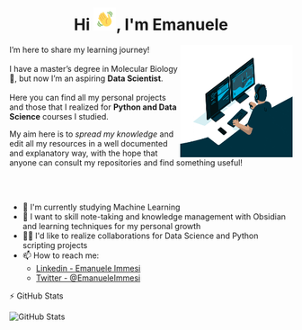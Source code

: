 <h1 align='center'>Hi <img src="Wave.gif" height='40px' width='40px'>, I'm Emanuele</h1>

<p>
<img src="giphy.gif" width=200px height=200px align='right'>
I’m here to share my learning journey!<br><br>
I have a master’s degree in Molecular Biology🧬, but now I’m an aspiring <b>Data Scientist</b>.<br><br>
Here you can find all my personal projects and those that I realized for <b>Python and Data Science</b> courses I studied. 

My aim here is to <i>spread my knowledge</i> and edit all my resources in a well documented and explanatory way, with the hope that anyone can consult my repositories and find something useful!  
</p>
<br><br>



- 📒 I'm currently studying Machine Learning
- 🔧 I want to skill note-taking and knowledge management with Obsidian and learning techniques for my personal growth
- 🤝🏻 I'd like to realize collaborations for Data Science and Python scripting projects
- 📫 How to reach me: 
  - [Linkedin - Emanuele Immesi](https://www.linkedin.com/in/emanuele-immesi-5004141b9/) 
  - [Twitter - @EmanueleImmesi](https://twitter.com/EmanueleImmesi)

:zap: GitHub Stats

<img align='left' alt="GitHub Stats" src="https://github-readme-stats.vercel.app/api?username=TheHextech&show_icons=true&hide_border=true&count_private=true&title_color=000000&icon_color=000000&text_color=daf7dc&bg_color=f48c06">

